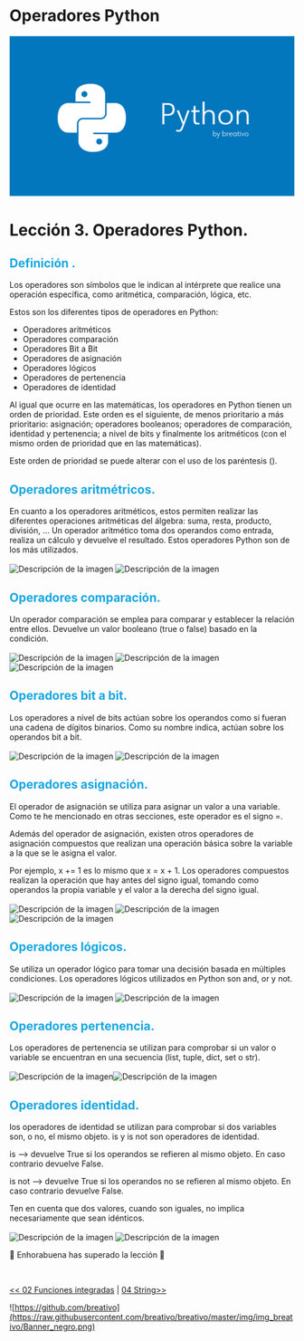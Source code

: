 # Operadores Python

![Variables Python](https://github.com/breativo/Python_by_breativo/blob/master/img/Banner_Python_by_breativo.png?raw=true)

# Lección 3. Operadores Python.

<h2 style="color:#15A7E1">Definición
.</h2>
Los operadores son símbolos que le indican al intérprete que realice una operación específica, como aritmética, comparación, lógica, etc.

Estos son los diferentes tipos de operadores en Python:

- Operadores aritméticos
- Operadores comparación
- Operadores Bit a Bit
- Operadores de asignación
- Operadores lógicos
- Operadores de pertenencia
- Operadores de identidad
  
Al igual que ocurre en las matemáticas, los operadores en Python tienen un orden de prioridad. Este orden es el siguiente, de menos prioritario a más prioritario: asignación; operadores booleanos; operadores de comparación, identidad y pertenencia; a nivel de bits y finalmente los aritméticos (con el mismo orden de prioridad que en las matemáticas).

Este orden de prioridad se puede alterar con el uso de los paréntesis ().

<h2 style="color:#15A7E1">Operadores aritmétricos.</h2>
En cuanto a los operadores aritméticos, estos permiten realizar las diferentes operaciones aritméticas del álgebra: suma, resta, producto, división, … Un operador aritmético toma dos operandos como entrada, realiza un cálculo y devuelve el resultado.   Estos operadores Python son de los más utilizados.
</br>
</br>
<image src="./img/operadores_aritmétricos.png" alt="Descripción de la imagen">
<image src="./img/operadores_aritmetricos_codigo.png" alt="Descripción de la imagen">


<h2 style="color:#15A7E1">Operadores comparación.</h2>
Un operador comparación se emplea para comparar y establecer la relación entre ellos. Devuelve un valor booleano (true o false) basado en la condición.
</br>
</br>
<image src="./img/operadores_comparacion.png" alt="Descripción de la imagen">
<image src="./img/operadores_comparacion_codigo_uno.png" alt="Descripción de la imagen">
<image src="./img/operadores_comparacion_codigo_dos.png" alt="Descripción de la imagen">

<h2 style="color:#15A7E1">Operadores bit a bit.</h2>
Los operadores a nivel de bits actúan sobre los operandos como si fueran una cadena de dígitos binarios. Como su nombre indica, actúan sobre los operandos bit a bit.
</br>
</br>
<image src="./img/operadores_bit_bit.png" alt="Descripción de la imagen">
<image src="./img/operadores_bit_bit_codigo.png" alt="Descripción de la imagen">

<h2 style="color:#15A7E1">Operadores asignación.</h2>
El operador de asignación se utiliza para asignar un valor a una variable. Como te he mencionado en otras secciones, este operador es el signo =.

Además del operador de asignación, existen otros operadores de asignación compuestos que realizan una operación básica sobre la variable a la que se le asigna el valor.

Por ejemplo, x += 1 es lo mismo que x = x + 1. Los operadores compuestos realizan la operación que hay antes del signo igual, tomando como operandos la propia variable y el valor a la derecha del signo igual.
</br>
</br>
<image src="./img/operadores_asignación.png" alt="Descripción de la imagen">
<image src="./img/operadores_asignacion_codigo_uno.png" alt="Descripción de la imagen">
<image src="./img/operadores_asignacion_codigo_dos.png" alt="Descripción de la imagen">

<h2 style="color:#15A7E1">Operadores lógicos.</h2>
Se utiliza un operador lógico para tomar una decisión basada en múltiples condiciones. Los operadores lógicos utilizados en Python son  and, or y not.
</br>
</br>
<image src="./img/operadores_logicos.png" alt="Descripción de la imagen">
<image src="./img/operadores_logicos_codigo.png" alt="Descripción de la imagen">
<h2 style="color:#15A7E1">Operadores pertenencia.</h2>
Los operadores de pertenencia se utilizan para comprobar si un valor o variable se encuentran en una secuencia (list, tuple, dict, set o str).
</br>
</br>
<image src="./img/operadores_pertenencia.png" alt="Descripción de la imagen"><image src="./img/operadores_pertenencia_codigo.png" alt="Descripción de la imagen">

<h2 style="color:#15A7E1">Operadores identidad.</h2>
los operadores de identidad se utilizan para comprobar si dos variables son, o no, el mismo objeto.
is y is not son operadores de identidad.

is --> devuelve True si los operandos se refieren al mismo objeto. En caso contrario devuelve False.

is not --> devuelve True si los operandos no se refieren al mismo objeto. En caso contrario devuelve False.

Ten en cuenta que dos valores, cuando son iguales, no implica necesariamente que sean idénticos.
</br>
</br>
<image src="./img/operadores_identidad.png" alt="Descripción de la imagen">
<image src="./img/operadores_identidad_codigo.png" alt="Descripción de la imagen">
</br>

🎉 Enhorabuena has superado la lección 🎉

</br>

[<< 02 Funciones integradas](../02_Funciones_integradas_Python) | [04 String>>](../03_Operadores_Python)

![https://github.com/breativo](https://raw.githubusercontent.com/breativo/breativo/master/img/img_breativo/Banner_negro.png)